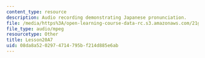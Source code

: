 ```yaml
---
content_type: resource
description: Audio recording demonstrating Japanese pronunciation.
file: /media/https%3A/open-learning-course-data-rc.s3.amazonaws.com/21g-504-japanese-iv-spring-2009/08da8a5202974714795bf214d885e6ab_Lesson20A7.mp3
file_type: audio/mpeg
resourcetype: Other
title: Lesson20A7
uid: 08da8a52-0297-4714-795b-f214d885e6ab
---
```

